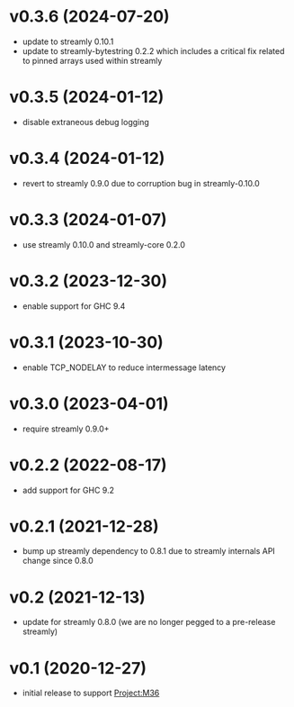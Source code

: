 # v0.3.6 (2024-07-20)

* update to streamly 0.10.1
* update to streamly-bytestring 0.2.2 which includes a critical fix related to pinned arrays used within streamly

# v0.3.5 (2024-01-12)

* disable extraneous debug logging

# v0.3.4 (2024-01-12)

* revert to streamly 0.9.0 due to corruption bug in streamly-0.10.0

# v0.3.3 (2024-01-07)

* use streamly 0.10.0 and streamly-core 0.2.0

# v0.3.2 (2023-12-30)

* enable support for GHC 9.4

# v0.3.1 (2023-10-30)

* enable TCP_NODELAY to reduce intermessage latency

# v0.3.0 (2023-04-01)

* require streamly 0.9.0+

# v0.2.2 (2022-08-17)

* add support for GHC 9.2
	
# v0.2.1 (2021-12-28)

* bump up streamly dependency to 0.8.1 due to streamly internals API change since 0.8.0

# v0.2 (2021-12-13)

* update for streamly 0.8.0 (we are no longer pegged to a pre-release streamly)

# v0.1 (2020-12-27)

* initial release to support [Project:M36](https://github.com/agentm/project-m36)
	
